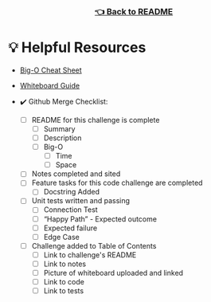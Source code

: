 <h3 align="center"><a href="./README.md">👈 Back to README</a><h3>

# 💡 Helpful Resources


- [Big-O Cheat Sheet](https://www.bigocheatsheet.com/)

- [Whiteboard Guide](https://codefellows.github.io/common_curriculum/data_structures_and_algorithms/Whiteboard_Workflow.html)

- ✔️ Github Merge Checklist:
    - [ ] README for this challenge is complete
        - [ ] Summary
        - [ ] Description
        - [ ] Big-O
            - [ ] Time
            - [ ] Space
    - [ ] Notes completed and sited
    - [ ] Feature tasks for this code challenge are completed
        - [ ] Docstring Added
    - [ ] Unit tests written and passing
        - [ ] Connection Test
        - [ ] “Happy Path” - Expected outcome
        - [ ] Expected failure
        - [ ] Edge Case 
    - [ ] Challenge added to Table of Contents
        - [ ] Link to challenge's README
        - [ ] Link to notes
        - [ ] Picture of whiteboard uploaded and linked
        - [ ] Link to code
        - [ ] Link to tests
